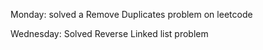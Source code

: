 Monday:
solved a Remove Duplicates problem on leetcode

Wednesday:
Solved Reverse Linked list problem
